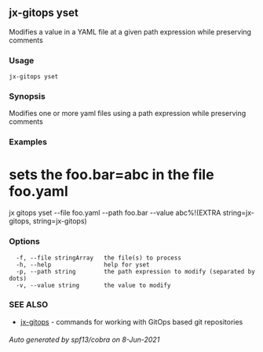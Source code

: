 ## jx-gitops yset

Modifies a value in a YAML file at a given path expression while preserving comments

### Usage

```
jx-gitops yset
```

### Synopsis

Modifies one or more yaml files using a path expression while preserving comments

### Examples

  # sets the foo.bar=abc in the file foo.yaml
  jx gitops yset --file foo.yaml --path foo.bar --value abc%!(EXTRA string=jx-gitops, string=jx-gitops)

### Options

```
  -f, --file stringArray   the file(s) to process
  -h, --help               help for yset
  -p, --path string        the path expression to modify (separated by dots)
  -v, --value string       the value to modify
```

### SEE ALSO

* [jx-gitops](jx-gitops.md)	 - commands for working with GitOps based git repositories

###### Auto generated by spf13/cobra on 8-Jun-2021
